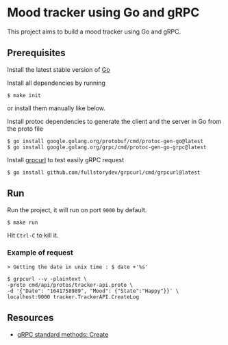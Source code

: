# Mood tracker using Go and gRPC

This project aims to build a mood tracker using Go and gRPC.

## Prerequisites

Install the latest stable version of [Go](https://go.dev/doc/install)

Install all dependencies by running 

    $ make init

or install them manually like below.

Install protoc dependencies to generate the client and the server in Go from the proto file

    $ go install google.golang.org/protobuf/cmd/protoc-gen-go@latest
    $ go install google.golang.org/grpc/cmd/protoc-gen-go-grpc@latest

Install [grpcurl](https://github.com/fullstorydev/grpcurl) to test easily gRPC request

    $ go install github.com/fullstorydev/grpcurl/cmd/grpcurl@latest

## Run

Run the project, it will run on port `9000` by default.

    $ make run

Hit `Ctrl-C` to kill it.

### Example of request

    > Getting the date in unix time : $ date +'%s'

    $ grpcurl --v -plaintext \
    -proto cmd/api/protos/tracker-api.proto \
    -d '{"Date": "1641758989", "Mood": {"State":"Happy"}}' \
    localhost:9000 tracker.TrackerAPI.CreateLog

## Resources

- [gRPC standard methods: Create](https://google.aip.dev/133)
